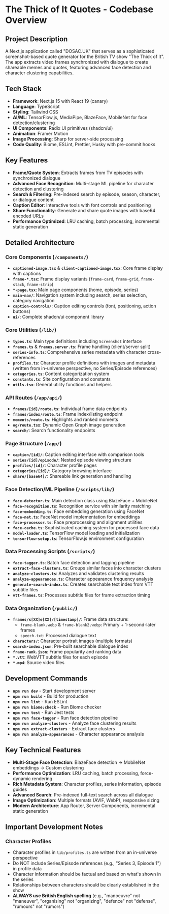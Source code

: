 # The Thick of It Quotes - Codebase Overview

## Project Description

A Next.js application called "DOSAC.UK" that serves as a sophisticated screenshot-based quote generator for the British TV show "The Thick of It". The app extracts video frames synchronized with dialogue to create shareable memes and quotes, featuring advanced face detection and character clustering capabilities.

## Tech Stack

- **Framework**: Next.js 15 with React 19 (canary)
- **Language**: TypeScript
- **Styling**: Tailwind CSS
- **AI/ML**: TensorFlow.js, MediaPipe, BlazeFace, MobileNet for face detection/clustering
- **UI Components**: Radix UI primitives (shadcn/ui)
- **Animation**: Framer Motion
- **Image Processing**: Sharp for server-side processing
- **Code Quality**: Biome, ESLint, Prettier, Husky with pre-commit hooks

## Key Features

- **Frame/Quote System**: Extracts frames from TV episodes with synchronized dialogue
- **Advanced Face Recognition**: Multi-stage ML pipeline for character detection and clustering
- **Search & Filtering**: Pre-indexed search by episode, season, character, or dialogue content
- **Caption Editor**: Interactive tools with font controls and positioning
- **Share Functionality**: Generate and share quote images with base64 encoded URLs
- **Performance Optimized**: LRU caching, batch processing, incremental static generation

## Detailed Architecture

### Core Components (`/components/`)

- **`captioned-image.tsx`** & **`client-captioned-image.tsx`**: Core frame display with captions
- **`frame-*.tsx`**: Frame display variants (`frame-card`, `frame-grid`, `frame-stack`, `frame-strip`)
- **`*-page.tsx`**: Main page components (home, episode, series)
- **`main-nav/`**: Navigation system including search, series selection, category navigation
- **`caption-controls/`**: Caption editing controls (font, positioning, action buttons)
- **`ui/`**: Complete shadcn/ui component library

### Core Utilities (`/lib/`)

- **`types.ts`**: Main type definitions including `Screenshot` interface
- **`frames.ts`** & **`frames.server.ts`**: Frame handling (client/server split)
- **`series-info.ts`**: Comprehensive series metadata with character cross-references
- **`profiles.ts`**: Character profile definitions with images and metadata (written from in-universe perspective, no Series/Episode references)
- **`categories.ts`**: Content categorization system
- **`constants.ts`**: Site configuration and constants
- **`utils.tsx`**: General utility functions and helpers

### API Routes (`/app/api/`)

- **`frames/[id]/route.ts`**: Individual frame data endpoints
- **`frames/index/route.ts`**: Frame index/listing endpoint
- **`moments/route.ts`**: Highlights and ranked moments
- **`og/route.tsx`**: Dynamic Open Graph image generation
- **`search/`**: Search functionality endpoints

### Page Structure (`/app/`)

- **`caption/[id]/`**: Caption editing interface with comparison tools
- **`series/[id]/episode/`**: Nested episode viewing structure
- **`profiles/[id]/`**: Character profile pages
- **`categories/[id]/`**: Category browsing interface
- **`share/[base64]/`**: Shareable link generation and handling

### Face Detection/ML Pipeline (`/scripts/lib/`)

- **`face-detector.ts`**: Main detection class using BlazeFace + MobileNet
- **`face-recognition.ts`**: Recognition service with similarity matching
- **`face-embedding.ts`**: Face embedding generation using FaceNet
- **`face-net.ts`**: FaceNet model implementation for embeddings
- **`face-processor.ts`**: Face preprocessing and alignment utilities
- **`face-cache.ts`**: Sophisticated caching system for processed face data
- **`model-loader.ts`**: TensorFlow model loading and initialization
- **`tensorflow-setup.ts`**: TensorFlow.js environment configuration

### Data Processing Scripts (`/scripts/`)

- **`face-tagger.ts`**: Batch face detection and tagging pipeline
- **`extract-face-clusters.ts`**: Groups similar faces into character clusters
- **`analyze-clusters.ts`**: Analyzes and validates clustering results
- **`analyze-appearances.ts`**: Character appearance frequency analysis
- **`generate-search-index.ts`**: Creates searchable text index from VTT subtitle files
- **`vtt-frames.ts`**: Processes subtitle files for frame extraction timing

### Data Organization (`/public/`)

- **`frames/s[XX]e[XX]/[timestamp]/`**: Frame data structure:
  - `frame-blank.webp` & `frame-blank2.webp`: Primary + 1-second-later frames
  - `speech.txt`: Processed dialogue text
- **`characters/`**: Character portrait images (multiple formats)
- **`search-index.json`**: Pre-built searchable dialogue index
- **`frame-rank.json`**: Frame popularity and ranking data
- **`*.vtt`**: WebVTT subtitle files for each episode
- **`*.mp4`**: Source video files

## Development Commands

- **`npm run dev`** - Start development server
- **`npm run build`** - Build for production
- **`npm run lint`** - Run ESLint
- **`npm run biome:check`** - Run Biome checker
- **`npm run test`** - Run Jest tests
- **`npm run face-tagger`** - Run face detection pipeline
- **`npm run analyze-clusters`** - Analyze face clustering results
- **`npm run extract-clusters`** - Extract face clusters
- **`npm run analyze-appearances`** - Character appearance analysis

## Key Technical Features

- **Multi-Stage Face Detection**: BlazeFace detection → MobileNet embeddings → Custom clustering
- **Performance Optimization**: LRU caching, batch processing, force-dynamic rendering
- **Rich Metadata System**: Character profiles, series information, episode guides
- **Advanced Search**: Pre-indexed full-text search across all dialogue
- **Image Optimization**: Multiple formats (AVIF, WebP), responsive sizing
- **Modern Architecture**: App Router, Server Components, incremental static generation

## Important Development Notes

### Character Profiles

- Character profiles in `lib/profiles.ts` are written from an in-universe perspective
- Do NOT include Series/Episode references (e.g., "Series 3, Episode 1") in profile data
- Character information should be factual and based on what's shown in the series
- Relationships between characters should be clearly established in the show
- **ALWAYS use British English spelling** (e.g., "manoeuvre" not "maneuver", "organising" not "organizing", "defence" not "defense", "rumours" not "rumors")
